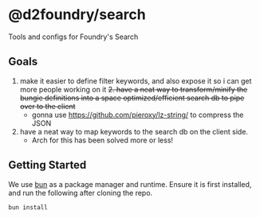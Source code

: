 # @d2foundry/search

Tools and configs for Foundry's Search

## Goals

1. make it easier to define filter keywords, and also expose it so i can get more people working on it
~~2. have a neat way to transform/minify the bungie definitions into a space optimized/efficient search db to pipe over to the client~~
   - gonna use https://github.com/pieroxy/lz-string/ to compress the JSON
3. have a neat way to map keywords to the search db on the client side.
   - Arch for this has been solved more or less!

## Getting Started

We use [bun](https://bun.sh/) as a package manager and runtime. Ensure it is first installed, and run the following after cloning the repo.

```bash
bun install
```

